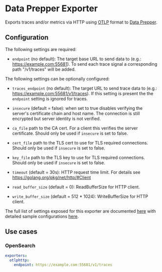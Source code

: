 # Data Prepper Exporter

Exports traces and/or metrics via HTTP using [OTLP](
https://github.com/open-telemetry/opentelemetry-specification/blob/main/specification/protocol/otlp.md)
format to [Data Prepper](https://github.com/opendistro-for-elasticsearch/data-prepper).

## Configuration

The following settings are required:

- `endpoint` (no default): The target base URL to send data to (e.g.: https://example.com:55681).
  To send each trace signal a corresponding path "/v1/traces" will be added.

The following settings can be optionally configured:

- `traces_endpoint` (no default): The target URL to send trace data to (e.g.: https://example.com:55681/v1/traces).
   If this setting is present the the `endpoint` setting is ignored for traces.

- `insecure` (default = false): when set to true disables verifying the server's
  certificate chain and host name. The connection is still encrypted but server identity
  is not verified.
- `ca_file` path to the CA cert. For a client this verifies the server certificate. Should
  only be used if `insecure` is set to false.
- `cert_file` path to the TLS cert to use for TLS required connections. Should
  only be used if `insecure` is set to false.
- `key_file` path to the TLS key to use for TLS required connections. Should
  only be used if `insecure` is set to false.

- `timeout` (default = 30s): HTTP request time limit. For details see https://golang.org/pkg/net/http/#Client
- `read_buffer_size` (default = 0): ReadBufferSize for HTTP client.
- `write_buffer_size` (default = 512 * 1024): WriteBufferSize for HTTP client.

The full list of settings exposed for this exporter are documented [here](./config.go)
with detailed sample configurations [here](./testdata/config.yaml).

## Use cases
### OpenSearch

```yaml
exporters:
  otlphttp:
    endpoint: https://example.com:55681/v1/traces
```

